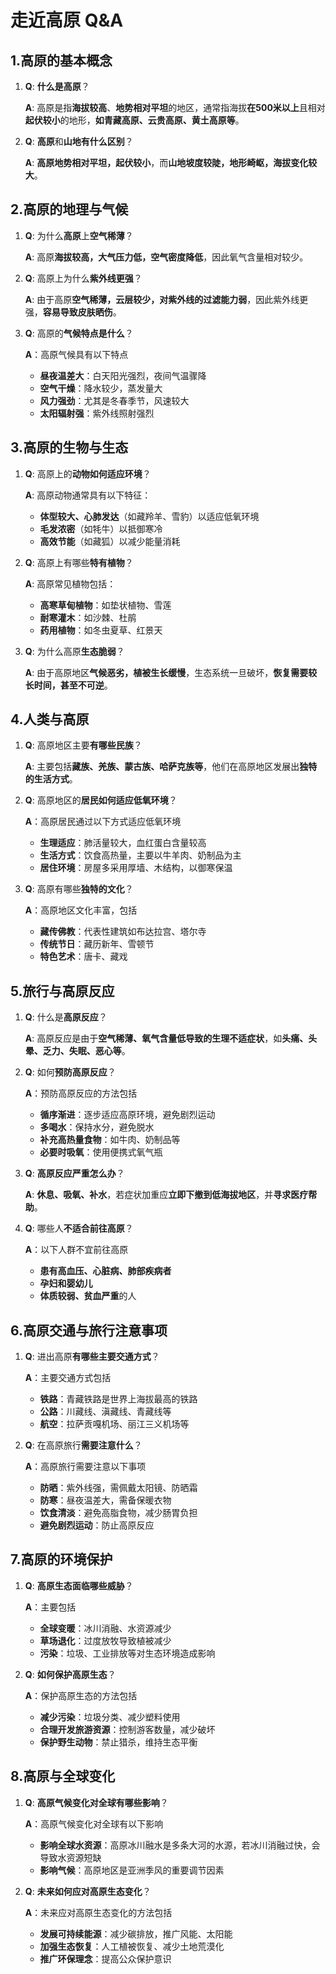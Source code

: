 # 走近高原 **Q&A**

## 1.高原的基本概念

1. **Q**: **什么是高原**？

   **A**: 高原是指**海拔较高**、**地势相对平坦**的地区，通常指海拔**在500米以上**且相对**起伏较小**的地形，**如青藏高原、云贵高原、黄土高原等**。

2. **Q**: **高原**和**山地有什么区别**？

    **A**: **高原地势相对平坦，起伏较小**，而**山地坡度较陡，地形崎岖，海拔变化较大**。

## 2.高原的地理与气候

1. **Q**: 为什么**高原**上**空气稀薄**？

    **A**: 高原**海拔较高，大气压力低，空气密度降低**，因此氧气含量相对较少。

2. **Q**: 高原上为什么**紫外线更强**？

    **A**: 由于高原**空气稀薄，云层较少，对紫外线的过滤能力弱**，因此紫外线更强，**容易导致皮肤晒伤**。

3. **Q**: 高原的**气候特点是什么**？

    **A**：高原气候具有以下特点
    - **昼夜温差大**：白天阳光强烈，夜间气温骤降
    - **空气干燥**：降水较少，蒸发量大
    - **风力强劲**：尤其是冬春季节，风速较大
    - **太阳辐射强**：紫外线照射强烈

## 3.高原的生物与生态

1. **Q**: 高原上的**动物如何适应环境**？

    **A**: 高原动物通常具有以下特征：
    - **体型较大、心肺发达**（如藏羚羊、雪豹）以适应低氧环境
    - **毛发浓密**（如牦牛）以抵御寒冷
    - **高效节能**（如藏狐）以减少能量消耗

2. **Q**: 高原上有哪些**特有植物**？

    **A**: 高原常见植物包括：
    - **高寒草甸植物**：如垫状植物、雪莲
    - **耐寒灌木**：如沙棘、杜鹃
    - **药用植物**：如冬虫夏草、红景天

3. **Q**: 为什么高原**生态脆弱**？

    **A**: 由于高原地区**气候恶劣，植被生长缓慢**，生态系统一旦破坏，**恢复需要较长时间，甚至不可逆**。

## 4.人类与高原

1. **Q**: 高原地区主要**有哪些民族**？

    **A**: 主要包括**藏族、羌族、蒙古族、哈萨克族等**，他们在高原地区发展出**独特的生活方式**。

2. **Q**: 高原地区的**居民如何适应低氧环境**？

    **A**：高原居民通过以下方式适应低氧环境
    - **生理适应**：肺活量较大，血红蛋白含量较高
    - **生活方式**：饮食高热量，主要以牛羊肉、奶制品为主
    - **居住环境**：房屋多采用厚墙、木结构，以御寒保温

3. **Q**: 高原有哪些**独特的文化**？

    **A**：高原地区文化丰富，包括
    - **藏传佛教**：代表性建筑如布达拉宫、塔尔寺
    - **传统节日**：藏历新年、雪顿节
    - **特色艺术**：唐卡、藏戏

## 5.旅行与高原反应

1. **Q**: 什么是**高原反应**？

    **A**: 高原反应是由于**空气稀薄、氧气含量低导致的生理不适症状**，如**头痛、头晕、乏力、失眠、恶心等**。

2. **Q**: 如何**预防高原反应**？

    **A**：预防高原反应的方法包括
    - **循序渐进**：逐步适应高原环境，避免剧烈运动
    - **多喝水**：保持水分，避免脱水
    - **补充高热量食物**：如牛肉、奶制品等
    - **必要时吸氧**：使用便携式氧气瓶

3. **Q**: **高原反应严重怎么办**？

    **A**: **休息、吸氧、补水**，若症状加重应**立即下撤到低海拔地区**，并**寻求医疗帮助**。

4. **Q**: 哪些人**不适合前往高原**？

    **A**：以下人群不宜前往高原
    - **患有高血压、心脏病、肺部疾病者**
    - **孕妇和婴幼儿**
    - **体质较弱、贫血严重**的人

## 6.高原交通与旅行注意事项

1. **Q**: 进出高原**有哪些主要交通方式**？

    **A**：主要交通方式包括
    - **铁路**：青藏铁路是世界上海拔最高的铁路
    - **公路**：川藏线、滇藏线、青藏线等
    - **航空**：拉萨贡嘎机场、丽江三义机场等

2. **Q**: 在高原旅行**需要注意什么**？

    **A**：高原旅行需要注意以下事项
    - **防晒**：紫外线强，需佩戴太阳镜、防晒霜
    - **防寒**：昼夜温差大，需备保暖衣物
    - **饮食清淡**：避免高脂食物，减少肠胃负担
    - **避免剧烈运动**：防止高原反应

## 7.高原的环境保护

1. **Q**: **高原生态面临哪些威胁**？

    **A**：主要包括
    - **全球变暖**：冰川消融、水资源减少
    - **草场退化**：过度放牧导致植被减少
    - **污染**：垃圾、工业排放等对生态环境造成影响

2. **Q**: **如何保护高原生态**？

    **A**：保护高原生态的方法包括
    - **减少污染**：垃圾分类、减少塑料使用
    - **合理开发旅游资源**：控制游客数量，减少破坏
    - **保护野生动物**：禁止猎杀，维持生态平衡

## 8.高原与全球变化

1. **Q**: **高原气候变化对全球有哪些影响**？

    **A**：高原气候变化对全球有以下影响
    - **影响全球水资源**：高原冰川融水是多条大河的水源，若冰川消融过快，会导致水资源短缺
    - **影响气候**：高原地区是亚洲季风的重要调节因素

2. **Q**: **未来如何应对高原生态变化**？

    **A**：未来应对高原生态变化的方法包括
    - **发展可持续能源**：减少碳排放，推广风能、太阳能
    - **加强生态恢复**：人工植被恢复、减少土地荒漠化
    - **推广环保理念**：提高公众保护意识
